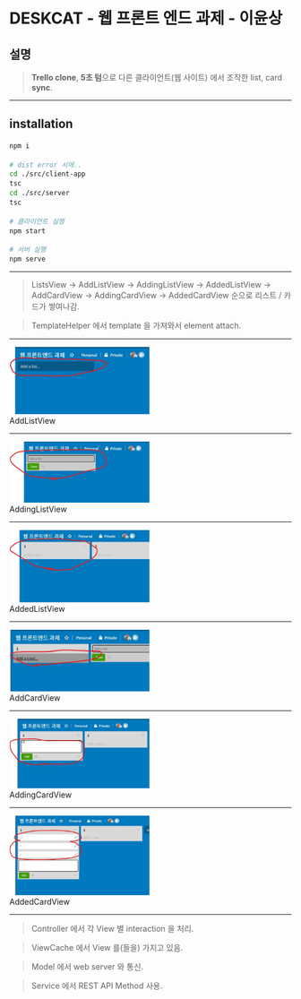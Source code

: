 # DESKCAT - 웹 프론트 엔드 과제 - 이윤상

## 설명
> **Trello clone**, **5초 텀**으로 다른 클라이언트(웹 사이트) 에서 조작한 list, card **sync**.

---

## installation

```bash
npm i

# dist error 시에..
cd ./src/client-app
tsc
cd ./src/server
tsc

# 클라이언트 실행
npm start

# 서버 실행
npm serve
```

---

> ListsView
> -> AddListView -> AddingListView -> AddedListView
> -> AddCardView -> AddingCardView -> AddedCardView
> 순으로 리스트 / 카드가 쌓여나감.

> TemplateHelper 에서 template 을 가져와서 element attach.

---

<img src="./img/desc/add-list.jpg" alt="add list alt" width=250><br />
AddListView

---

<img src="./img/desc/adding-list.jpg" alt="adding list alt" width=250><br />
AddingListView

---

<img src="./img/desc/added-list.jpg" alt="added list alt" width=250><br />
AddedListView

---

<img src="./img/desc/add-card.jpg" alt="add card alt" width=250><br />
AddCardView

---

<img src="./img/desc/adding-card.jpg" alt="adding card alt" width=250><br />
AddingCardView

---

<img src="./img/desc/added-card.jpg" alt="added card alt" width=250><br />
AddedCardView

---

> Controller 에서 각 View 별 interaction 을 처리.

> ViewCache 에서 View 를(들을) 가지고 있음.

> Model 에서 web server 와 통신.

> Service 에서 REST API Method 사용.

[add-list]: ./img/desc/add-list.jpg "add list alt"
